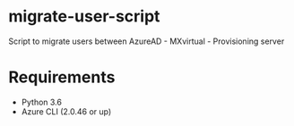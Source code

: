 # migrate-user-script
Script to migrate users between AzureAD - MXvirtual - Provisioning server

# Requirements
* Python 3.6<br>
* Azure CLI (2.0.46 or up)
